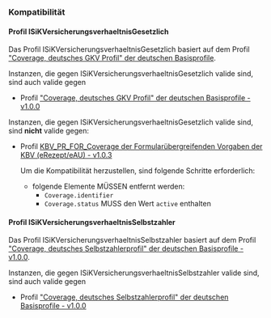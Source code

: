 ### Kompatibilität

#### Profil ISiKVersicherungsverhaeltnisGesetzlich

Das Profil ISiKVersicherungsverhaeltnisGesetzlich basiert auf dem Profil ["Coverage, deutsches GKV Profil" der deutschen Basisprofile](http://fhir.de/StructureDefinition/coverage-de-gkv). 

Instanzen, die gegen ISiKVersicherungsverhaeltnisGesetzlich valide sind, sind auch valide gegen
* Profil ["Coverage, deutsches GKV Profil" der deutschen Basisprofile - v1.0.0](http://fhir.de/StructureDefinition/coverage-de-gkv)
 
Instanzen, die gegen ISiKVersicherungsverhaeltnisGesetzlich valide sind, sind **nicht** valide gegen:
* Profil [KBV_PR_FOR_Coverage der Formularübergreifenden Vorgaben der KBV (eRezept/eAU) - v1.0.3](https://fhir.kbv.de/StructureDefinition/KBV_PR_FOR_Coverage)

  Um die Kompatibilität herzustellen, sind folgende Schritte erforderlich:
    * folgende Elemente MÜSSEN entfernt werden:
      * `Coverage.identifier`
      * `Coverage.status` MUSS den Wert `active` enthalten


#### Profil ISiKVersicherungsverhaeltnisSelbstzahler

Das Profil ISiKVersicherungsverhaeltnisSelbstzahler basiert auf dem Profil ["Coverage, deutsches Selbstzahlerprofil" der deutschen Basisprofile - v1.0.0](http://fhir.de/StructureDefinition/coverage-de-sel).

Instanzen, die gegen ISiKVersicherungsverhaeltnisSelbstzahler valide sind, sind auch valide gegen
* Profil ["Coverage, deutsches Selbstzahlerprofil" der deutschen Basisprofile - v1.0.0](http://fhir.de/StructureDefinition/coverage-de-sel)
